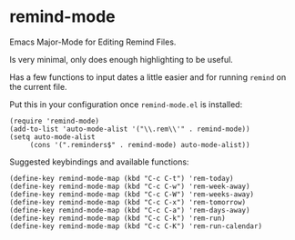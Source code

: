 # remind-mode

Emacs Major-Mode for Editing Remind Files.

Is very minimal, only does enough highlighting to be useful.

Has a few functions to input dates a little easier and for running
`remind` on the current file.

Put this in your configuration once `remind-mode.el` is installed:

```elisp
(require 'remind-mode)
(add-to-list 'auto-mode-alist '("\\.rem\\'" . remind-mode))
(setq auto-mode-alist
     (cons '(".reminders$" . remind-mode) auto-mode-alist))
```


Suggested keybindings and available functions:

```elisp
(define-key remind-mode-map (kbd "C-c C-t") 'rem-today)
(define-key remind-mode-map (kbd "C-c C-w") 'rem-week-away)
(define-key remind-mode-map (kbd "C-c C-W") 'rem-weeks-away)
(define-key remind-mode-map (kbd "C-c C-x") 'rem-tomorrow)
(define-key remind-mode-map (kbd "C-c C-a") 'rem-days-away)
(define-key remind-mode-map (kbd "C-c C-k") 'rem-run)
(define-key remind-mode-map (kbd "C-c C-K") 'rem-run-calendar)
```
